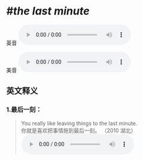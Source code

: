 # ***\#the last minute*** 
英音
<audio src="./media/the last minute1_AAC.aac" controls="controls"></audio>

美音
<audio src="./media/the last minute2_AAC.aac" controls="controls"></audio>



  

英文释义
---
### 1.**最后一刻：**  

 > You really like leaving things to the last minute.   
 > 你就是喜欢把事情拖到最后一刻。  （2010 湖北）  
<audio src="./media/minute-6.aac" controls="controls"></audio>


